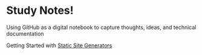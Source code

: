 # Study Notes!
Using GitHub as a digital notebook to capture thoughts, ideas, and technical documentation

Getting Started with [Static Site Generators](https://github.com/pinapelkod/tech-notes/blob/main/Static%20Site%20Generators.md)
